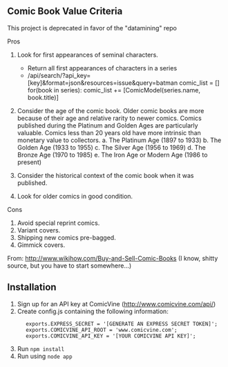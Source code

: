 Comic Book Value Criteria
-------------------------
This project is deprecated in favor of the "datamining" repo

Pros

1. Look for first appearances of seminal characters.
   - Return all first appearances of characters in a series
   - /api/search/?api_key=[key]&format=json&resources=issue&query=batman
   comic_list = []
   for(book in series):
      comic_list += [ComicModel(series.name, book.title)]

2. Consider the age of the comic book. Older comic books are more because of their age and relative rarity to newer comics. 
   Comics published during the Platinum and Golden Ages are particularly valuable.
   Comics less than 20 years old have more intrinsic than monetary value to collectors.
   a. The Platinum Age (1897 to 1933)
   b. The Golden Age (1933 to 1955)
   c. The Silver Age (1956 to 1969)
   d. The Bronze Age (1970 to 1985)
   e. The Iron Age or Modern Age (1986 to present)
3. Consider the historical context of the comic book when it was published.
4. Look for older comics in good condition. 

Cons

1. Avoid special reprint comics. 
2. Variant covers.
3. Shipping new comics pre-bagged.
4. Gimmick covers.

From: http://www.wikihow.com/Buy-and-Sell-Comic-Books (I know, shitty source, but you have to start somewhere...)


Installation
------------

1. Sign up for an API key at ComicVine (http://www.comicvine.com/api/)
2. Create config.js containing the following information:
```
      exports.EXPRESS_SECRET = '[GENERATE AN EXPRESS SECRET TOKEN]';
      exports.COMICVINE_API_ROOT = 'www.comicvine.com';
      exports.COMICVINE_API_KEY = '[YOUR COMICVINE API KEY]';
```
3. Run ```npm install```
4. Run using ```node app```